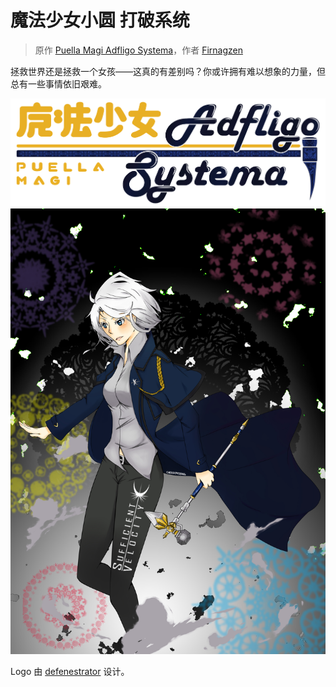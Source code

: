 # 魔法少女小圆 打破系统

> 原作 [Puella Magi Adfligo Systema](https://forums.sufficientvelocity.com/threads/2538/)，作者 [Firnagzen](https://forums.sufficientvelocity.com/members/firnagzen.386/)

拯救世界还是拯救一个女孩——这真的有差别吗？你或许拥有难以想象的力量，但总有一些事情依旧艰难。

![logo](./assets/banner.png)
![cover](./assets/cover.jpg)

Logo 由 [defenestrator](https://forums.sufficientvelocity.com/members/defenestrator.889/) 设计。
